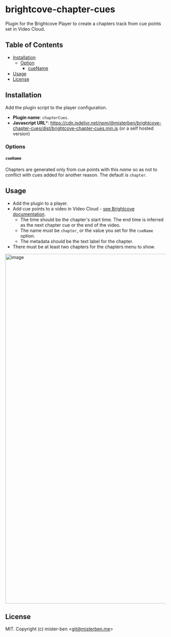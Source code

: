 # brightcove-chapter-cues

Plugin for the Brightcove Player to create a chapters track from cue points set in Video Cloud.

## Table of Contents

<!-- START doctoc generated TOC please keep comment here to allow auto update -->
<!-- DON'T EDIT THIS SECTION, INSTEAD RE-RUN doctoc TO UPDATE -->

- [Installation](#installation)
  - [Option](#option)
    - [cueName](#cuename)
- [Usage](#usage)
- [License](#license)

<!-- END doctoc generated TOC please keep comment here to allow auto update -->
## Installation

Add the plugin script to the player configuration.

* **Plugin name**: `chapterCues`.
* **Javascript URL***: https://cdn.jsdelivr.net/npm/@misterben/brightcove-chapter-cues/dist/brightcove-chapter-cues.min.js (or a self hosted version)

### Options

#### `cueName`

Chapters are generated only from cue points with this _name_ so as not to conflict with cues added for another reason.
The default is `chapter`.

## Usage

- Add the plugin to a player.
- Add cue points to a video in Video Cloud - [see Brightcove documentation](bc-add-cues).
  - The time should be the chapter's start time. The end time is inferred as the next chapter cue or the end of the video.
  - The name must be `chapter`, or the value you set for the `cueName` option.
  - The metadata should be the text label for the chapter.
- There must be at least two chapters for the chapters menu to show.

<img width="1095" alt="image" src="https://user-images.githubusercontent.com/1676039/129568176-a65bfc56-d55c-4bef-b1ae-4dbec43ddebd.png">

## License

MIT. Copyright (c) mister-ben &lt;git@misterben.me&gt;

[videojs]: http://videojs.com/
[bc-add-cues]: https://studio.support.brightcove.com/media/working-cue-points-media-module.html
